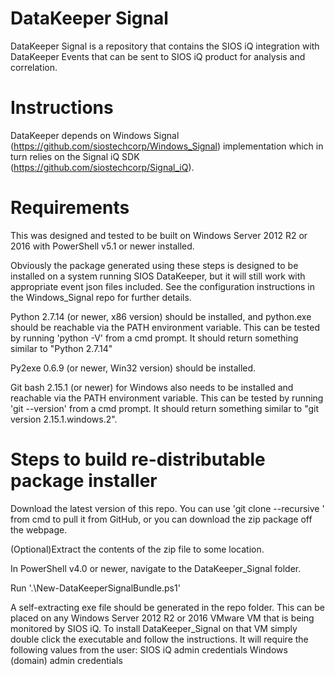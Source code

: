 # DataKeeper Signal
DataKeeper Signal is a repository that contains the SIOS iQ integration with DataKeeper Events that can be sent to SIOS iQ product for analysis and correlation.

# Instructions
DataKeeper depends on Windows Signal (https://github.com/siostechcorp/Windows_Signal) implementation which in turn relies on the Signal iQ SDK (https://github.com/siostechcorp/Signal_iQ).

# Requirements
This was designed and tested to be built on Windows Server 2012 R2 or 2016 with PowerShell v5.1 or newer installed.

Obviously the package generated using these steps is designed to be installed on a system running SIOS DataKeeper, but it will still work with appropriate event json files included. See the configuration instructions in the Windows_Signal repo for further details. 

Python 2.7.14 (or newer, x86 version) should be installed, and python.exe should be reachable via the PATH environment variable.
This can be tested by running 'python -V' from a cmd prompt. It should return something similar to "Python 2.7.14"

Py2exe 0.6.9 (or newer, Win32 version) should be installed.

Git bash 2.15.1 (or newer) for Windows also needs to be installed and reachable via the PATH environment variable.
This can be tested by running 'git --version' from a cmd prompt. It should return something similar to "git version 2.15.1.windows.2".

# Steps to build re-distributable package installer
Download the latest version of this repo. You can use 'git clone --recursive <repo>' from cmd to pull it from GitHub, or you can download the zip package off the webpage.

(Optional)Extract the contents of the zip file to some location.

In PowerShell v4.0 or newer, navigate to the DataKeeper_Signal folder.

Run '.\New-DataKeeperSignalBundle.ps1'


A self-extracting exe file should be generated in the repo folder. This can be placed on any Windows Server 2012 R2 or 2016 VMware VM that is being monitored by SIOS iQ. To install DataKeeper_Signal on that VM simply double click the executable and follow the instructions. It will require the following values from the user:
SIOS iQ admin credentials
Windows (domain) admin credentials